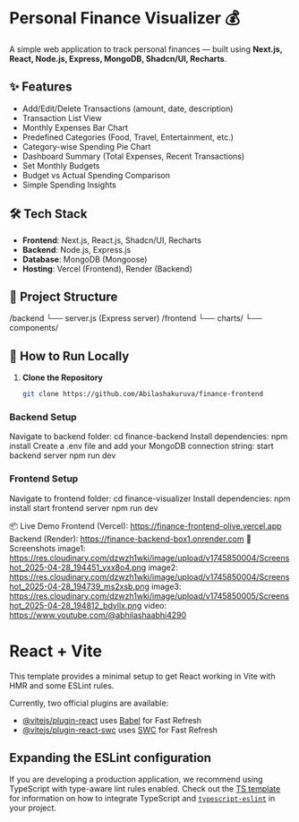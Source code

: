 # Personal Finance Visualizer 💰

A simple web application to track personal finances — built using **Next.js, React, Node.js, Express, MongoDB, Shadcn/UI, Recharts**.

## ✨ Features

- Add/Edit/Delete Transactions (amount, date, description)
- Transaction List View
- Monthly Expenses Bar Chart
- Predefined Categories (Food, Travel, Entertainment, etc.)
- Category-wise Spending Pie Chart
- Dashboard Summary (Total Expenses, Recent Transactions)
- Set Monthly Budgets
- Budget vs Actual Spending Comparison
- Simple Spending Insights

## 🛠️ Tech Stack

- **Frontend**: Next.js, React.js, Shadcn/UI, Recharts
- **Backend**: Node.js, Express.js
- **Database**: MongoDB (Mongoose)
- **Hosting**: Vercel (Frontend), Render (Backend)

## 📂 Project Structure

/backend └── server.js (Express server) /frontend └── charts/ └── components/


## 🚀 How to Run Locally

1. **Clone the Repository**
   ```bash
   git clone https://github.com/Abilashakuruva/finance-frontend

 ###  Backend Setup
 Navigate to backend folder: cd finance-backend
Install dependencies: npm install
Create a .env file and add your MongoDB connection string:
start backend server npm run dev

###  Frontend Setup
 Navigate to frontend folder: cd finance-visualizer
Install dependencies: npm install
start frontend server npm run dev

📦 Live Demo
Frontend (Vercel): https://finance-frontend-olive.vercel.app
Backend (Render): https://finance-backend-box1.onrender.com
📸 Screenshots
image1: https://res.cloudinary.com/dzwzh1wki/image/upload/v1745850004/Screenshot_2025-04-28_194451_yxx8o4.png
image2: https://res.cloudinary.com/dzwzh1wki/image/upload/v1745850004/Screenshot_2025-04-28_194739_ms2xsb.png
image3: https://res.cloudinary.com/dzwzh1wki/image/upload/v1745850005/Screenshot_2025-04-28_194812_bdvllx.png
video:
https://www.youtube.com/@abhilashaabhi4290











# React + Vite

This template provides a minimal setup to get React working in Vite with HMR and some ESLint rules.

Currently, two official plugins are available:

- [@vitejs/plugin-react](https://github.com/vitejs/vite-plugin-react/blob/main/packages/plugin-react) uses [Babel](https://babeljs.io/) for Fast Refresh
- [@vitejs/plugin-react-swc](https://github.com/vitejs/vite-plugin-react/blob/main/packages/plugin-react-swc) uses [SWC](https://swc.rs/) for Fast Refresh

## Expanding the ESLint configuration

If you are developing a production application, we recommend using TypeScript with type-aware lint rules enabled. Check out the [TS template](https://github.com/vitejs/vite/tree/main/packages/create-vite/template-react-ts) for information on how to integrate TypeScript and [`typescript-eslint`](https://typescript-eslint.io) in your project.
